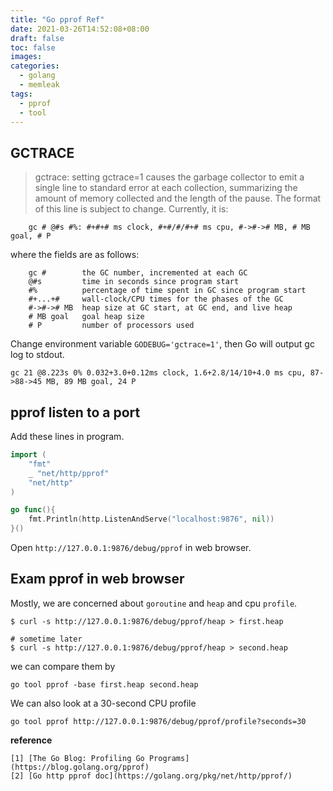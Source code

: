 ```yaml
---
title: "Go pprof Ref"
date: 2021-03-26T14:52:08+08:00
draft: false
toc: false
images:
categories:
  - golang
  - memleak
tags:
  - pprof
  - tool
---
```


## GCTRACE
>gctrace: setting gctrace=1 causes the garbage collector to emit a single line to standard
error at each collection, summarizing the amount of memory collected and the
length of the pause. The format of this line is subject to change.
Currently, it is:
```
    gc # @#s #%: #+#+# ms clock, #+#/#/#+# ms cpu, #->#-># MB, # MB goal, # P
```
where the fields are as follows:
```
    gc #        the GC number, incremented at each GC
    @#s         time in seconds since program start
    #%          percentage of time spent in GC since program start
    #+...+#     wall-clock/CPU times for the phases of the GC
    #->#-># MB  heap size at GC start, at GC end, and live heap
    # MB goal   goal heap size
    # P         number of processors used
```

Change environment variable `GODEBUG='gctrace=1'`, then Go will output gc log to stdout.

```
gc 21 @8.223s 0% 0.032+3.0+0.12ms clock, 1.6+2.8/14/10+4.0 ms cpu, 87->88->45 MB, 89 MB goal, 24 P
```
## pprof listen to a port
Add these lines in program.
```go
import (
    "fmt"
    _ "net/http/pprof"
    "net/http"
)

go func(){
    fmt.Println(http.ListenAndServe("localhost:9876", nil))
}()
```
Open `http://127.0.0.1:9876/debug/pprof` in web browser.
## Exam pprof in web browser
Mostly, we are concerned about `goroutine` and `heap` and cpu `profile`.

```shell
$ curl -s http://127.0.0.1:9876/debug/pprof/heap > first.heap

# sometime later
$ curl -s http://127.0.0.1:9876/debug/pprof/heap > second.heap
```

we can compare them by
```
go tool pprof -base first.heap second.heap
```

We can also look at a 30-second CPU profile
```
go tool pprof http://127.0.0.1:9876/debug/pprof/profile?seconds=30
```
**reference**

    [1] [The Go Blog: Profiling Go Programs](https://blog.golang.org/pprof)
    [2] [Go http pprof doc](https://golang.org/pkg/net/http/pprof/)

